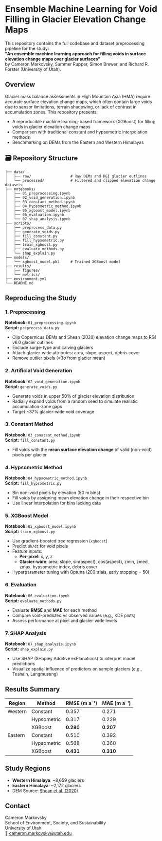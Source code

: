 # Ensemble Machine Learning for Void Filling in Glacier Elevation Change Maps

This repository contains the full codebase and dataset preprocessing pipeline for the study:  
**"An ensemble machine learning approach for filling voids in surface elevation change maps over glacier surfaces"**  
by Cameron Markovsky, Summer Rupper, Simon Brewer, and Richard R. Forster (University of Utah).

## Overview

Glacier mass balance assessments in High Mountain Asia (HMA) require accurate surface elevation change maps, which often contain large voids due to sensor limitations, terrain shadowing, or lack of contrast in accumulation zones. This repository presents:

- A reproducible machine learning-based framework (XGBoost) for filling voids in glacier elevation change maps
- Comparison with traditional constant and hypsometric interpolation methods
- Benchmarking on DEMs from the Eastern and Western Himalayas

## 🗃️ Repository Structure

```
├── data/
│   ├── raw/                  # Raw DEMs and RGI glacier outlines
│   └── processed/            # Filtered and clipped elevation change datasets
├── notebooks/
│   ├── 01_preprocessing.ipynb
│   ├── 02_void_generation.ipynb
│   ├── 03_constant_method.ipynb
│   ├── 04_hypsometric_method.ipynb
│   ├── 05_xgboost_model.ipynb
│   ├── 06_evaluation.ipynb
│   └── 07_shap_analysis.ipynb
├── scripts/
│   ├── preprocess_data.py
│   ├── generate_voids.py
│   ├── fill_constant.py
│   ├── fill_hypsometric.py
│   ├── train_xgboost.py
│   ├── evaluate_methods.py
│   └── shap_explain.py
├── models/
│   └── xgboost_model.pkl     # Trained XGBoost model
├── results/
│   ├── figures/
│   └── metrics/
├── environment.yml
└── README.md
```

## Reproducing the Study

### 1. Preprocessing
**Notebook:** `01_preprocessing.ipynb`  
**Script:** `preprocess_data.py`

- Clip Copernicus DEMs and Shean (2020) elevation change maps to RGI v6.0 glacier outlines
- Exclude surge-type and calving glaciers
- Attach glacier-wide attributes: area, slope, aspect, debris cover
- Remove outlier pixels (>3σ from glacier mean)

### 2. Artificial Void Generation
**Notebook:** `02_void_generation.ipynb`  
**Script:** `generate_voids.py`

- Generate voids in upper 50% of glacier elevation distribution
- Radially expand voids from a random seed to simulate realistic accumulation-zone gaps
- Target ~37% glacier-wide void coverage

### 3. Constant Method
**Notebook:** `03_constant_method.ipynb`  
**Script:** `fill_constant.py`

- Fill voids with the **mean surface elevation change** of valid (non-void) pixels per glacier

### 4. Hypsometric Method
**Notebook:** `04_hypsometric_method.ipynb`  
**Script:** `fill_hypsometric.py`

- Bin non-void pixels by elevation (50 m bins)
- Fill voids by assigning mean elevation change in their respective bin
- Use linear interpolation for bins lacking data

### 5. XGBoost Model
**Notebook:** `05_xgboost_model.ipynb`  
**Script:** `train_xgboost.py`

- Use gradient-boosted tree regression (`xgboost`)
- Predict `dh/dt` for void pixels
- Feature inputs:
  - **Per-pixel**: x, y, z
  - **Glacier-wide**: area, slope, sin(aspect), cos(aspect), zmin, zmed, zmax, hypsometric index, debris cover
- Hyperparameter tuning with Optuna (200 trials, early stopping = 50)

### 6. Evaluation
**Notebook:** `06_evaluation.ipynb`  
**Script:** `evaluate_methods.py`

- Evaluate **RMSE** and **MAE** for each method
- Compare void-predicted vs observed values (e.g., KDE plots)
- Assess performance at pixel and glacier-wide levels

### 7. SHAP Analysis
**Notebook:** `07_shap_analysis.ipynb`  
**Script:** `shap_explain.py`

- Use SHAP (SHapley Additive exPlanations) to interpret model predictions
- Visualize spatial influence of predictors on sample glaciers (e.g., Toshain, Langmusang)

## Results Summary

| Region | Method      | RMSE (m a⁻¹) | MAE (m a⁻¹) |
|--------|-------------|--------------|-------------|
| Western | Constant    | 0.357        | 0.271       |
|         | Hypsometric | 0.317        | 0.229       |
|         | XGBoost     | **0.280**    | **0.207**   |
| Eastern | Constant    | 0.510        | 0.392       |
|         | Hypsometric | 0.508        | 0.360       |
|         | XGBoost     | **0.431**    | **0.310**   |

## Study Regions

- **Western Himalaya**: ~8,659 glaciers
- **Eastern Himalaya**: ~2,172 glaciers
- DEM Source: [Shean et al. (2020)](https://doi.org/10.5281/ZENODO.3872696)

## Contact

Cameron Markovsky  
School of Environment, Society, and Sustainability  
University of Utah  
📧 cameron.markovsky@utah.edu
